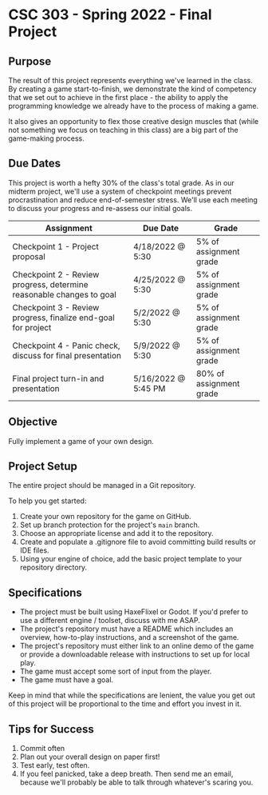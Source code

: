 # CSC 303 - Spring 2022 - Final Project

## Purpose
The result of this project represents everything we've learned in the class. By creating a game 
start-to-finish, we demonstrate the kind of competency that we set out to achieve in the first 
place - the ability to apply the programming knowledge we already have to the process of making a 
game.

It also gives an opportunity to flex those creative design muscles that (while not something we
focus on teaching in this class) are a big part of the game-making process.

## Due Dates
This project is worth a hefty 30% of the class's total grade. As in our midterm project, we'll 
use a system of checkpoint meetings prevent procrastination and reduce end-of-semester stress. 
We'll use each meeting to discuss your progress and re-assess our initial goals.

Assignment                                                           | Due Date            | Grade
-------------------------------------------------------------------- | ------------------- | ----------------------
Checkpoint 1 - Project proposal                                      | 4/18/2022 @ 5:30    | 5% of assignment grade
Checkpoint 2 - Review progress, determine reasonable changes to goal | 4/25/2022 @ 5:30    | 5% of assignment grade
Checkpoint 3 - Review progress, finalize end-goal for project        | 5/2/2022 @ 5:30     | 5% of assignment grade
Checkpoint 4 - Panic check, discuss for final presentation           | 5/9/2022 @ 5:30     | 5% of assignment grade
Final project turn-in and presentation                               | 5/16/2022 @ 5:45 PM | 80% of assignment grade

## Objective
Fully implement a game of your own design.

## Project Setup
The entire project should be managed in a Git repository. 

To help you get started:
 1. Create your own repository for the game on GitHub.
 2. Set up branch protection for the project's `main` branch.
 3. Choose an appropriate license and add it to the repository.
 4. Create and populate a .gitignore file to avoid committing build results or IDE files.
 5. Using your engine of choice, add the basic project template to your repository directory.

## Specifications
 * The project must be built using HaxeFlixel or Godot. If you'd prefer to use a different engine /
   toolset, discuss with me ASAP.
 * The project's repository must have a README which includes an overview, how-to-play instructions,
   and a screenshot of the game.
 * The project's repository must either link to an online demo of the game or provide a downloadable
   release with instructions to set up for local play.
 * The game must accept some sort of input from the player.
 * The game must have a goal.

Keep in mind that while the specifications are lenient, the value you get out of this project will
be proportional to the time and effort you invest in it.

## Tips for Success
 1. Commit often
 2. Plan out your overall design on paper first!
 3. Test early, test often.
 4. If you feel panicked, take a deep breath. Then send me an email, because we'll probably be able 
to talk through whatever's scaring you.

